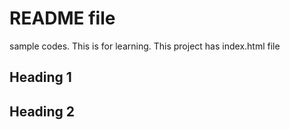 # README file
sample codes. This is for learning.
This project has index.html file

## Heading 1

## Heading 2
